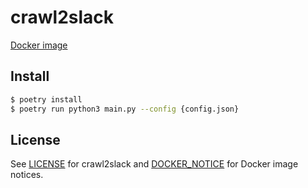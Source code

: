 # crawl2slack

[Docker image](https://hub.docker.com/r/nonylene/crawl2slack)

## Install

```sh
$ poetry install
$ poetry run python3 main.py --config {config.json}
```


## License

See [LICENSE](./LICENSE) for crawl2slack and [DOCKER_NOTICE](https://github.com/nonylene/crawl2slack/blob/master/DOCKER_NOTICE) for Docker image notices.
